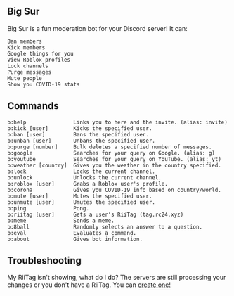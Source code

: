 ## Big Sur
Big Sur is a fun moderation bot for your Discord server! It can:
```
Ban members
Kick members
Google things for you
View Roblox profiles
Lock channels
Purge messages
Mute people
Show you COVID-19 stats
```
## Commands
```
b:help               Links you to here and the invite. (alias: invite)
b:kick [user]        Kicks the specified user.
b:ban [user]         Bans the specified user.
b:unban [user]       Unbans the specified user.
b:purge [number]     Bulk deletes a specified number of messages.
b:google             Searches for your query on Google. (alias: g)
b:youtube            Searches for your query on YouTube. (alias: yt)
b:weather [country]  Gives you the weather in the country specified.
b:lock               Locks the current channel.
b:unlock             Unlocks the current channel.
b:roblox [user]      Grabs a Roblox user's profile.
b:corona             Gives you COVID-19 info based on country/world.
b:mute [user]        Mutes the specified user.
b:unmute [user]      Umutes the specified user.
b:ping               Pong.
b:riitag [user]      Gets a user's RiiTag (tag.rc24.xyz)
b:meme               Sends a meme.
b:8ball              Randomly selects an answer to a question.
b:eval               Evaluates a command.
b:about              Gives bot information.
```
## Troubleshooting
My RiiTag isn't showing, what do I do?
The servers are still processing your changes or you don't have a RiiTag. You can [create one!](https://tag.rc24.xyz/)
